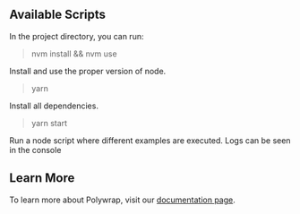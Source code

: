 ## Available Scripts

In the project directory, you can run:

> nvm install && nvm use

Install and use the proper version of node.

> yarn

Install all dependencies.

> yarn start

Run a node script where different examples are executed. Logs can be seen in the console

## Learn More

To learn more about Polywrap, visit our [documentation page](https://docs.polywrap.io/).
